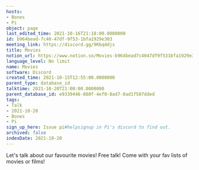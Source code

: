 ```yaml
---
hosts:
- Bones
- Pi
object: page
last_edited_time: 2021-10-16T21:18:00.0000000
id: b964bead-7c40-47df-9f53-1bfa1929e303
meeting_link: https://discord.gg/9Kbq4djs
title: Movies
notion_url: https://www.notion.so/Movies-b964bead7c4047df9f531bfa1929e303
language_level: No limit
name: Movies
software: Discord
created_time: 2021-10-15T12:55:00.0000000
parent_type: database_id
talktime: 2021-10-20T21:00:00.0000000
parent_database_id: e9339446-880f-4ef0-8ad7-8ad1f507dded
tags:
- Talk
- 2021-10-20
- Bones
- Pi
sign_up_here: Issue pi#helpsignup in Pi's discord to find out.
archived: false
indexDate: 2021-10-20
---
```


Let's talk about our favourite movies!
Free talk! Come with your fav lists of movies or films!



